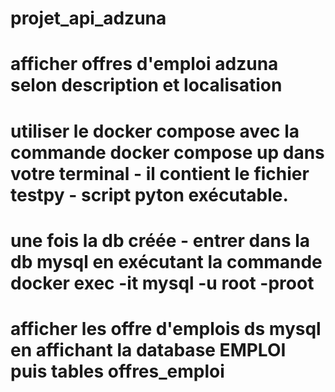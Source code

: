 # projet_api_adzuna
# afficher offres d'emploi adzuna selon description et localisation
# utiliser le docker compose avec la commande docker compose up dans votre terminal - il contient le fichier testpy - script pyton exécutable.
# une fois la db créée - entrer dans la db mysql en exécutant la commande docker exec -it <nomducontainer> mysql -u root -proot
# afficher les offre d'emplois ds mysql en affichant la database EMPLOI puis tables offres_emploi

